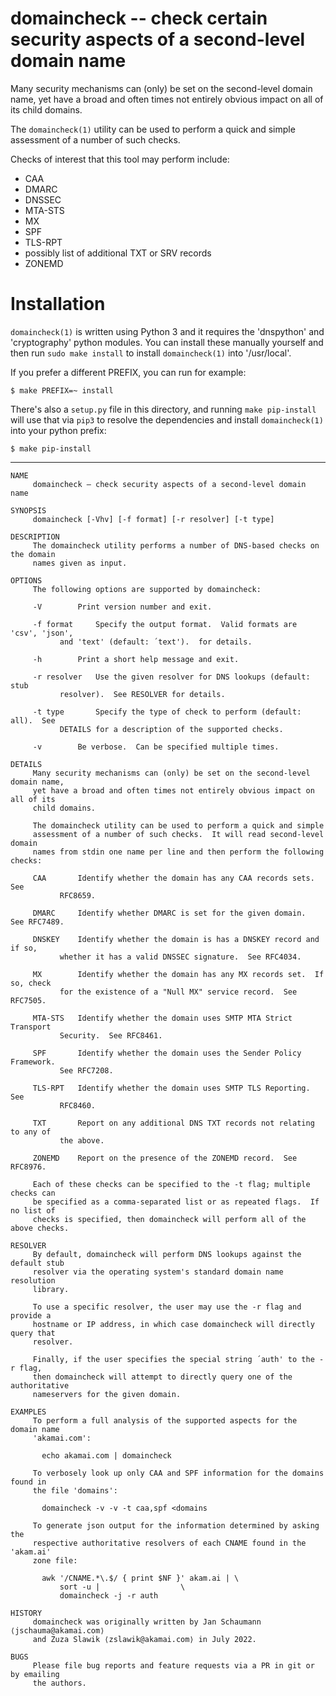 domaincheck -- check certain security aspects of a second-level domain name
===========================================================================

Many security mechanisms can (only) be set on the
second-level domain name, yet have a broad and often
times not entirely obvious impact on all of its child
domains.

The `domaincheck(1)` utility can be used to perform a
quick and simple assessment of a number of such
checks.

Checks of interest that this tool may perform include:

- CAA
- DMARC
- DNSSEC
- MTA-STS
- MX
- SPF
- TLS-RPT
- possibly list of additional TXT or SRV records
- ZONEMD


Installation
============

`domaincheck(1)` is written using Python 3 and it
requires the 'dnspython' and 'cryptography' python
modules.  You can install these manually yourself and
then run `sudo make install` to install
`domaincheck(1)` into '/usr/local'.

If you prefer a different PREFIX, you can run for
example:

```
$ make PREFIX=~ install
```

There's also a `setup.py` file in this directory, and
running `make pip-install` will use that via `pip3` to
resolve the dependencies and install `domaincheck(1)`
into your python prefix:

```
$ make pip-install
```

---

```
NAME
     domaincheck – check security aspects of a second-level domain name

SYNOPSIS
     domaincheck [-Vhv] [-f format] [-r resolver] [-t type]

DESCRIPTION
     The domaincheck utility performs a number of DNS-based checks on the domain
     names given as input.

OPTIONS
     The following options are supported by domaincheck:

     -V 	   Print version number and exit.

     -f format	   Specify the output format.  Valid formats are 'csv', 'json',
		   and 'text' (default: ´text').  for details.

     -h 	   Print a short help message and exit.

     -r resolver   Use the given resolver for DNS lookups (default: stub
		   resolver).  See RESOLVER for details.

     -t type	   Specify the type of check to perform (default: all).  See
		   DETAILS for a description of the supported checks.

     -v 	   Be verbose.	Can be specified multiple times.

DETAILS
     Many security mechanisms can (only) be set on the second-level domain name,
     yet have a broad and often times not entirely obvious impact on all of its
     child domains.

     The domaincheck utility can be used to perform a quick and simple
     assessment of a number of such checks.  It will read second-level domain
     names from stdin one name per line and then perform the following checks:

     CAA       Identify whether the domain has any CAA records sets.  See
	       RFC8659.

     DMARC     Identify whether DMARC is set for the given domain.  See RFC7489.

     DNSKEY    Identify whether the domain is has a DNSKEY record and if so,
	       whether it has a valid DNSSEC signature.  See RFC4034.

     MX        Identify whether the domain has any MX records set.  If so, check
	       for the existence of a "Null MX" service record.  See RFC7505.

     MTA-STS   Identify whether the domain uses SMTP MTA Strict Transport
	       Security.  See RFC8461.

     SPF       Identify whether the domain uses the Sender Policy Framework.
	       See RFC7208.

     TLS-RPT   Identify whether the domain uses SMTP TLS Reporting.  See
	       RFC8460.

     TXT       Report on any additional DNS TXT records not relating to any of
	       the above.

     ZONEMD    Report on the presence of the ZONEMD record.  See RFC8976.

     Each of these checks can be specified to the -t flag; multiple checks can
     be specified as a comma-separated list or as repeated flags.  If no list of
     checks is specified, then domaincheck will perform all of the above checks.

RESOLVER
     By default, domaincheck will perform DNS lookups against the default stub
     resolver via the operating system's standard domain name resolution
     library.

     To use a specific resolver, the user may use the -r flag and provide a
     hostname or IP address, in which case domaincheck will directly query that
     resolver.

     Finally, if the user specifies the special string ´auth' to the -r flag,
     then domaincheck will attempt to directly query one of the authoritative
     nameservers for the given domain.

EXAMPLES
     To perform a full analysis of the supported aspects for the domain name
     'akamai.com':

	   echo akamai.com | domaincheck

     To verbosely look up only CAA and SPF information for the domains found in
     the file 'domains':

	   domaincheck -v -v -t caa,spf <domains

     To generate json output for the information determined by asking the
     respective authoritative resolvers of each CNAME found in the 'akam.ai'
     zone file:

	   awk '/CNAME.*\.$/ { print $NF }' akam.ai | \
		   sort -u |			      \
		   domaincheck -j -r auth

HISTORY
     domaincheck was originally written by Jan Schaumann ⟨jschauma@akamai.com⟩
     and Zuza Slawik ⟨zslawik@akamai.com⟩ in July 2022.

BUGS
     Please file bug reports and feature requests via a PR in git or by emailing
     the authors.
```
